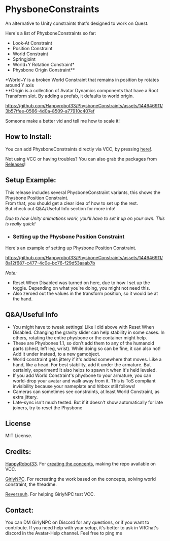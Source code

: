 # PhysboneConstraints
An alternative to Unity constraints that's designed to work on Quest.

Here's a list of PhysboneConstraints so far:

- Look-At Constraint
- Position Constraint
- World Constraint
- Springjoint
- World+Y Rotation Constraint*
- Physbone Origin Constraint**

*World+Y is a broken World Constraint that remains in position by rotates around Y axis<br>
**Origin is a collection of Avatar Dynamics components that have a Root Transform slot. By adding a prefab, it defaults to world origin.

https://github.com/Happyrobot33/PhysboneConstraints/assets/144646911/3b57ffee-0566-4d0a-8509-a77910c407ef

Someone make a better vid and tell me how to scale it!

## How to Install:

You can add PhysboneConstraints directly via VCC, by pressing [here!](https://www.matthewherber.com/PhysboneConstraints/).

Not using VCC or having troubles? You can also grab the packages from [Releases](https://github.com/Happyrobot33/PhysboneConstraints/releases)!<br> 

## Setup Example:

This release includes several PhysboneConstraint variants, this shows the Physbone Position Constraint.<br>
From that, you should get a clear idea of how to set up the rest. </br>
But check out Q&A/Useful Info section for more info!

*Due to how Unity animations work, you'll have to set it up on your own. This is really quick!*

- ### Setting up the Physbone Position Constraint

Here's an example of setting up Physbone Position Constraint.

https://github.com/Happyrobot33/PhysboneConstraints/assets/144646911/8a12f687-c477-4c0e-bc76-f29d53aaab7b

*Note:*
- Reset When Disabled was turned on here, due to how I set up the toggle. Depending on what you're doing, you might not need this.
- Also zeroed out the values in the transform position, so it would be at the hand.

## Q&A/Useful Info
- You might have to tweak settings! Like I did above with Reset When Disabled. Changing the gravity slider can help stability in some cases. In others, rotating the entire physbone or the container might help.
- These are Physbones 1.1, so don't add them to any of the humanoid parts (chest, left leg, wrist). While doing so can be fine, it can also not! Add it under instead, to a new gamobject.
- World constraint gets jittery if it's added somewhere that moves. Like a hand, like a head. For best stability, add it under the armature. But certainly, experiment! It also helps to spawn it when it's held leveled.
- If you add World Constraint's physbone to your armature, you can world-drop your avatar and walk away from it. This is ToS compliant invisibility because your nameplate and hitbox still follows!
- Cameras can sometimes see constraints, at least World Constraint, as extra jittery.
- Late-sync isn't much tested. But if it doesn't show automatically for late joiners, try to reset the Physbone

## License

MIT License.

## Credits:

[HappyRobot33](https://github.com/HappyRobot33). For [creating the concepts](https://youtu.be/oXiGJHUysMU?feature=shared&t=1105), making the repo available on VCC.

[GirlyNPC](https://github.com/GirlyNPC). For recreating the work based on the concepts, solving world constraint, the #readme.

[Reverseuh](https://media.discordapp.net/stickers/1165089074869186580.webp?size=160). For helping GirlyNPC test VCC.


## Contact:
You can DM GirlyNPC on Discord for any questions, or if you want to contribute. If you need help with your setup, it's better to ask in VRChat's discord in the Avatar-Help channel. Feel free to ping me
